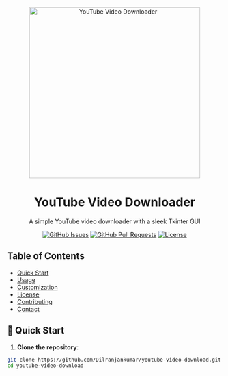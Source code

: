 <div align="center">
  <img src="https://i.imgur.com/Ua0sb9i.png" alt="YouTube Video Downloader" width="400">
</div>

<h1 align="center">YouTube Video Downloader</h1>

<p align="center">
  A simple YouTube video downloader with a sleek Tkinter GUI
</p>

<div align="center">

  [![GitHub Issues](https://img.shields.io/github/issues/Dilranjankumar/youtube-video-download.svg)](https://github.com/Dilranjankumar/youtube-video-download/issues)
  [![GitHub Pull Requests](https://img.shields.io/github/issues-pr/Dilranjankumar/youtube-video-download.svg)](https://github.com/Dilranjankumar/youtube-video-download/pulls)
  [![License](https://img.shields.io/github/license/Dilranjankumar/youtube-video-download.svg)](/LICENSE)

</div>

## Table of Contents

- [Quick Start](#rocket-quick-start)
- [Usage](#computer-usage)
- [Customization](#wrench-customization)
- [License](#page_with_curl-license)
- [Contributing](#handshake-contributing)
- [Contact](#mailbox-contact)

## :rocket: Quick Start

1. **Clone the repository**:

```sh
git clone https://github.com/Dilranjankumar/youtube-video-download.git
cd youtube-video-download


